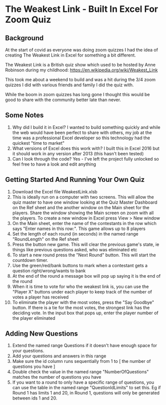 # The Weakest Link - Built In Excel For Zoom Quiz

## Background
At the start of covid as everyone was doing zoom quizzes I had the idea of creating The Weakest Link in Excel for something a bit different.

The Weakest Link is a British quiz show which used to be hosted by Anne Robinson during my childhood: https://en.wikipedia.org/wiki/Weakest_Link

This took me about a weekend to build and was a hit during the 3/4 zoom quizzes I did with various friends and family I did the quiz with.

While the boom in zoom quizzes has long gone I thought this would be good to share with the community better late than never.

## Some Notes
1. Why did I build it in Excel? I wanted to build something quickly and while the web would have been perfect to share with others, my job at the time was a professional Excel developer so this technology had the quickest "time to market"
2. What versions of Excel does this work with? I built this in Excel 2016 but it should work in any version after 2013 (this hasn't been tested)
3. Can I look through the code? Yes - I've left the project fully unlocked so feel free to have a look and edit anything

## Getting Started And Running Your Own Quiz

1. Download the Excel file WeakestLink.xlsb
1. This is ideally run on a computer with two screens. This will allow the quiz master to have one window looking at the Quiz Master Dashboard on the Ref sheet and the another window on the Main sheet for the players. Share the window showing the Main screen on zoom with all the players. To create a new window in Excel press View > New window
2. On the Main sheet, enter the name of the contestants in the row which says "Enter names in this row:". This game allows up to 8 players
3. Set the length of each round (in seconds) in the named range "RoundLength" on the Ref sheet
4. Press the button new game. This will clear the previous game's state, ie things like previous questions asked, who was eliminated etc
5. To start a new round press the "Next Round" button. This will start the countdown timer.
6. Use the green/red/bank buttons to mark when a contestant gets a question right/wrong/wants to bank
7. At the end of the round a message box will pop up saying it is the end of the round
8. When it is time to vote for who the weakest link is, you can use the "Player X" buttons under each player to keep track of the number of votes a player has received
9. To eliminate the player with the most votes, press the "Say Goodbye" button. If there is a tie for the most votes, the strongest link has the deciding vote. In the input box that pops up, enter the player number of the player eliminated


## Adding New Questions
1. Extend the named range Questions if it doesn't have enough space for your questions.
2. Add your questions and answers in this range
3. Make sure the id column runs sequentially from 1 to [ the number of questions you have ]
4. Double check the value in the named range "NumberOfQuestions" matches the number of questions you have
5. If you want to a round to only have a specific range of questions, you can use the table in the named range "QuestionIdLimits" to set this.
Eg if Round 1 has limits 1 and 20, in Round 1, questions will only be generated between ids 1 and 20.

